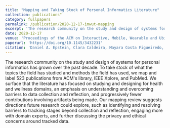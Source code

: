 ```yaml
---
title: "Mapping and Taking Stock of Personal Informatics Literature"
collection: publications"
category: fullpapers
permalink: /publication/2020-12-17-imwut-mapping
excerpt: 'The research community on the study and design of systems for personal informatics has grown over the past decade. To take stock of what the topics the field has studied and methods the field has used, we map and label 523 publications from ACM&apos;s library, IEEE Xplore, and PubMed. We surface that the literature has focused on studying and designing for health and wellness domains, an emphasis on understanding and overcoming barriers to data collection and reflection, and progressively fewer contributions involving artifacts being made. Our mapping review suggests directions future research could explore, such as identifying and resolving barriers to tracking stages beyond collection and reflection, engaging more with domain experts, and further discussing the privacy and ethical concerns around tracked data.'
date: 2020-12-17
venue: 'Proceedings of the ACM on Interactive, Mobile, Wearable and Ubiquitous Technologies (IMWUT)'
paperurl: 'https://doi.org/10.1145/3432231'
citation: 'Daniel A. Epstein, Clara Caldeira, Mayara Costa Figueiredo, Xi Lu, Lucas M. Silva, Lucretia Williams, Jong Ho Lee, Qingyang Li, Simran Ahuja, Qiuer Chen, Payam Dowlatyari, Craig Hilby, Sazeda Sultana, Elizabeth V. Eikey, and Yunan Chen. (2020). &quot;Mapping and Taking Stock of the Personal Informatics Literature.&quot; <i>Proceedings of the ACM on Interactive, Mobile, Wearable and Ubiquitous Technologies (IMWUT) Vol. 4, No. 4.</i>'
---
```

The research community on the study and design of systems for personal informatics has grown over the past decade. To take stock of what the topics the field has studied and methods the field has used, we map and label 523 publications from ACM&apos;s library, IEEE Xplore, and PubMed. We surface that the literature has focused on studying and designing for health and wellness domains, an emphasis on understanding and overcoming barriers to data collection and reflection, and progressively fewer contributions involving artifacts being made. Our mapping review suggests directions future research could explore, such as identifying and resolving barriers to tracking stages beyond collection and reflection, engaging more with domain experts, and further discussing the privacy and ethical concerns around tracked data.